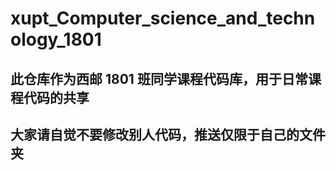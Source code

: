 # xupt_Computer_science_and_technology_1801

## 此仓库作为西邮 1801 班同学课程代码库，用于日常课程代码的共享



## 大家请自觉不要修改别人代码，推送仅限于自己的文件夹